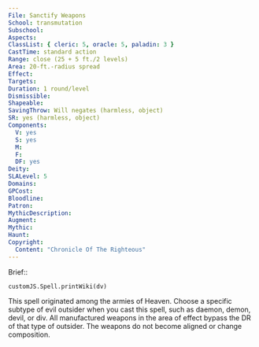 ```yaml
---
File: Sanctify Weapons
School: transmutation
Subschool: 
Aspects: 
ClassList: { cleric: 5, oracle: 5, paladin: 3 }
CastTime: standard action
Range: close (25 + 5 ft./2 levels)
Area: 20-ft.-radius spread
Effect: 
Targets: 
Duration: 1 round/level
Dismissible: 
Shapeable: 
SavingThrow: Will negates (harmless, object)
SR: yes (harmless, object)
Components:
  V: yes
  S: yes
  M: 
  F: 
  DF: yes
Deity: 
SLALevel: 5
Domains: 
GPCost: 
Bloodline: 
Patron: 
MythicDescription: 
Augment: 
Mythic: 
Haunt: 
Copyright:
  Content: "Chronicle Of The Righteous"
---
```

Brief:: 

```dataviewjs
customJS.Spell.printWiki(dv)
```

This spell originated among the armies of Heaven. Choose a specific subtype of evil outsider when you cast this spell, such as daemon, demon, devil, or div. All manufactured weapons in the area of effect bypass the DR of that type of outsider. The weapons do not become aligned or change composition.
